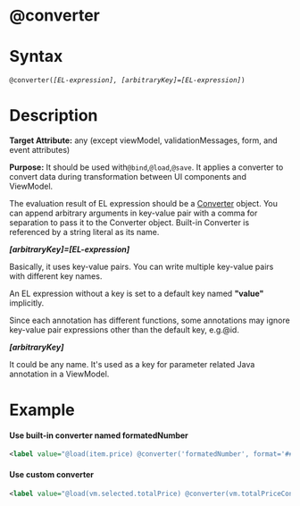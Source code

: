 # @converter

# Syntax

`@converter(`*`[EL-expression], [arbitraryKey]=[EL-expression]`*`) `

# Description

**Target Attribute:** any (except viewModel, validationMessages, form, and event attributes)

**Purpose:** It should be used with`@bind`,`@load`,`@save`. It applies a converter to convert data during transformation between UI components and ViewModel.

The evaluation result of EL expression should be a [Converter](http://www.zkoss.org/javadoc/latest/zk/org/zkoss/bind/Converter.html) object. You can append arbitrary arguments in key-value pair with a comma for separation to pass it to the Converter object. Built-in Converter is referenced by a string literal as its name.

***[arbitraryKey]=[EL-expression]***

Basically, it uses key-value pairs. You can write multiple key-value pairs with different key names.

An EL expression without a key is set to a default key named **"value"** implicitly.

Since each annotation has different functions, some annotations may ignore key-value pair expressions other than the default key, e.g.@id.

***[arbitraryKey]***

It could be any name. It's used as a key for parameter related Java annotation in a ViewModel.

# Example

#### Use built-in converter named formatedNumber
```xml
<label value="@load(item.price) @converter('formatedNumber', format='###,##0.00')"/>
```

#### Use custom converter
```xml
<label value="@load(vm.selected.totalPrice) @converter(vm.totalPriceConverter)"/>
```
